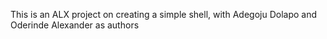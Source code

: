 This is an ALX project on creating a simple shell, with Adegoju Dolapo and Oderinde Alexander as authors
